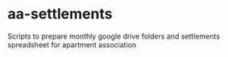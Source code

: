 # aa-settlements
Scripts to prepare monthly google drive folders and settlements spreadsheet for apartment association
